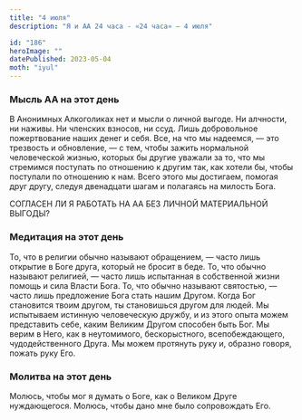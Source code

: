 ```yaml
---
title: "4 июля"
description: "Я и АА 24 часа - «24 часа» — 4 июля"

id: "186"
heroImage: ""
datePublished: 2023-05-04
moth: "iyul"
---
```


### Мысль АА на этот день

В Анонимных Алкоголиках нет и мысли о личной выгоде. Ни алчности, ни наживы.
Ни членских взносов, ни ссуд. Лишь добровольное пожертвование наших денег и
себя. Все, на что мы надеемся, — это трезвость и обновление, — с тем, чтобы
зажить нормальной человеческой жизнью, которых бы другие уважали за то, что мы
стремимся поступать по отношению к другим так, как хотели бы, чтобы поступали
по отношению к нам. Всего этого мы достигаем, помогая друг другу, следуя
двенадцати шагам и полагаясь на милость Бога.

СОГЛАСЕН ЛИ Я РАБОТАТЬ НА АА БЕЗ ЛИЧНОЙ МАТЕРИАЛЬНОЙ ВЫГОДЫ?

### Медитация на этот день

То, что в религии обычно называют обращением, — часто лишь открытие в Боге
друга, который не бросит в беде. То, что обычно называют религией, — часто
лишь испытанная в собственной жизни помощь и сила Власти Бога. То, что обычно
называют святостью, — часто лишь предложение Бога стать нашим Другом. Когда
Бог становится твоим другом, ты становишься другом для людей. Мы испытываем
истинную человеческую дружбу, и из этого опыта можем представить себе, каким
Великим Другом способен быть Бог. Мы верим в Него, как в неутомимого,
бескорыстного, всепобеждающего, чудодейственного Друга. Мы можем протянуть
руку и, образно говоря, пожать руку Его.

### Молитва на этот день

Молюсь, чтобы мог я думать о Боге, как о Великом Друге нуждающегося. Молюсь,
чтобы дано мне было сопровождать Его.
